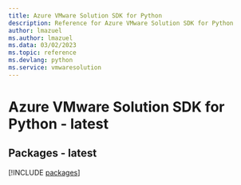 ```yaml
---
title: Azure VMware Solution SDK for Python
description: Reference for Azure VMware Solution SDK for Python
author: lmazuel
ms.author: lmazuel
ms.data: 03/02/2023
ms.topic: reference
ms.devlang: python
ms.service: vmwaresolution
---
```

# Azure VMware Solution SDK for Python - latest
## Packages - latest
[!INCLUDE [packages](vmware-solution-index.md)]